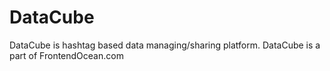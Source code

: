 # DataCube

DataCube is hashtag based data managing/sharing platform.
DataCube is a part of FrontendOcean.com
